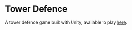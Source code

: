 # Tower Defence

A tower defence game built with Unity, available to play [here](https://robbiehowe.xyz/tower-defence).
